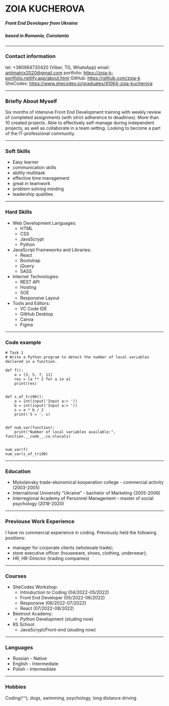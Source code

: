 # ZOIA KUCHEROVA

##### Front End Developer from Ukraine

##### based in Romania, Constanta

---

### Contact information

tel: +380964720420 (Viber, TG, WhatsApp)
email: antimatrix2020@gmail.com
portfolio: https://zoia-k-portfolio.netlify.app/about.html
GitHub: https://github.com/zoia-k
SheCodes: https://www.shecodes.io/graduates/41064-zoia-kucherova

---

### Briefly About Myself

Six months of intensive Front End Development training with weekly review of completed assignments (with strict adherence to deadlines).
More than 10 created projects. Able to effectively self-manage during independent projects, as well as collaborate in a team setting. Looking to become a part of the IT-professional community.

---

### Soft Skills

- Easy learner
- communication skills
- ability multitask
- effective time management
- great in teamwork
- problem solving minding
- leadership qualities

---

### Hard Skills

- Web Development Languages:
  - HTML
  - CSS
  - JavaScrypt
  - Python
- JavaScript Frameworks and Libraries:
  - React
  - Bootstrap
  - jQuery
  - SASS
- Internet Technologies:
  - REST API
  - Hosting
  - SOE
  - Responsive Layout
- Tools and Editors:
  - VC Code IDE
  - GitHub Desktop
  - Canva
  - Figma

---

### Code example

```
# Task 1
# Write a Python program to detect the number of local variables declared in a function.

def f():
    a = [3, 5, 7, 11]
    res = [a ** 2 for a in a]
    print(res)


def s_of_tri90():
    a = int(input('Input a:> '))
    b = int(input('Input a:> '))
    s = a * b / 2
    print('S = ', s)


def num_var(function):
    print("Number of local variables available:", function.__code__.co_nlocals)


num_var(f)
num_var(s_of_tri90)
```

---

### Education

- Mykolaivsky trade-ekonomical kooperation college - commercial activity (2003-2005)
- International University “Ukraine” - bachelor of Marketing (2005-2006)
- Interregional Academy of Personnel Management - master of social psychology (2018-2020)

---

### Previouse Work Experience

I have no commercial experience in coding. Previously held the following positions:

- manager for corporate clients (wholesale trade);
- store executive officer (houseware, shoes, clothing, underwear);
- HR, HR-Director (trading companies)

---

### Courses

- SheCodes Workshop:
  - Introduction to Coding (04/2022-05/2022)
  - Front End Developer (05/2022-06/2022)
  - Responsive (06/2022-07/2022)
  - React (07/2022-08/2022)
- Beetroot Academy:
  - Python Development (studing now)
- RS School:
  - JavaScrypt/Front-end (studing now)

---

### Languages

- Russian - Native
- English - Intermediate
- Polish - Intermediate

---

### Hobbies

Coding(^^), dogs, swimming, psychology, long distance driving
